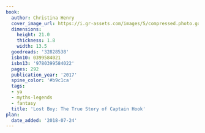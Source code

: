 ```yaml
---
book:
  author: Christina Henry
  cover_image_url: https://i.gr-assets.com/images/S/compressed.photo.goodreads.com/books/1505240721l/32828538._SX98_.jpg
  dimensions:
    height: 21.0
    thickness: 1.8
    width: 13.5
  goodreads: '32828538'
  isbn10: 0399584021
  isbn13: '9780399584022'
  pages: 292
  publication_year: '2017'
  spine_color: '#b9c1ca'
  tags:
  - ya
  - myths-legends
  - fantasy
  title: 'Lost Boy: The True Story of Captain Hook'
plan:
  date_added: '2018-07-24'
---
```

